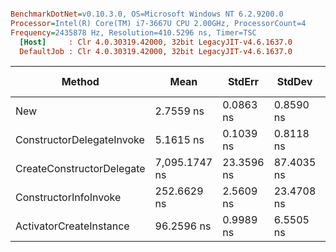 ``` ini

BenchmarkDotNet=v0.10.3.0, OS=Microsoft Windows NT 6.2.9200.0
Processor=Intel(R) Core(TM) i7-3667U CPU 2.00GHz, ProcessorCount=4
Frequency=2435878 Hz, Resolution=410.5296 ns, Timer=TSC
  [Host]     : Clr 4.0.30319.42000, 32bit LegacyJIT-v4.6.1637.0
  DefaultJob : Clr 4.0.30319.42000, 32bit LegacyJIT-v4.6.1637.0


```
 |                    Method |          Mean |     StdErr |     StdDev |        Median |   Scaled | Scaled-StdDev |  Gen 0 | Allocated |
 |-------------------------- |-------------- |----------- |----------- |-------------- |--------- |-------------- |------- |---------- |
 |                       New |     2.7559 ns |  0.0863 ns |  0.8590 ns |     2.4864 ns |     1.00 |          0.00 | 0.0056 |      12 B |
 | ConstructorDelegateInvoke |     5.1615 ns |  0.1039 ns |  0.8118 ns |     5.0167 ns |     2.04 |          0.64 | 0.0055 |      12 B |
 | CreateConstructorDelegate | 7,095.1747 ns | 23.3596 ns | 87.4035 ns | 7,098.7229 ns | 2,799.87 |        754.88 | 0.1831 |     781 B |
 |     ConstructorInfoInvoke |   252.6629 ns |  2.5609 ns | 23.4708 ns |   242.1974 ns |    99.70 |         28.50 | 0.0020 |      12 B |
 |   ActivatorCreateInstance |    96.2596 ns |  0.9989 ns |  6.5505 ns |    93.3145 ns |    37.99 |         10.57 | 0.0033 |      12 B |
